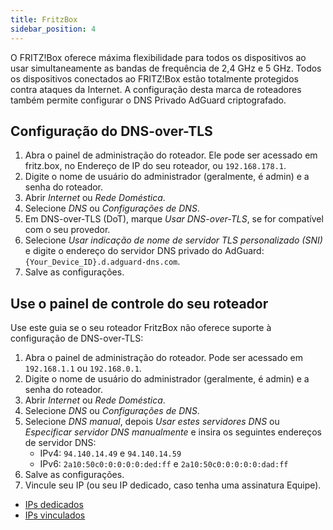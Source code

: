 ```yaml
---
title: FritzBox
sidebar_position: 4
---
```


O FRITZ!Box oferece máxima flexibilidade para todos os dispositivos ao usar simultaneamente as bandas de frequência de 2,4 GHz e 5 GHz. Todos os dispositivos conectados ao FRITZ!Box estão totalmente protegidos contra ataques da Internet. A configuração desta marca de roteadores também permite configurar o DNS Privado AdGuard criptografado.

## Configuração do DNS-over-TLS

1. Abra o painel de administração do roteador. Ele pode ser acessado em fritz.box, no Endereço de IP do seu roteador, ou `192.168.178.1`.
2. Digite o nome de usuário do administrador (geralmente, é admin) e a senha do roteador.
3. Abrir _Internet_ ou _Rede Doméstica_.
4. Selecione _DNS_ ou _Configurações de DNS_.
5. Em DNS-over-TLS (DoT), marque _Usar DNS-over-TLS_, se for compatível com o seu provedor.
6. Selecione _Usar indicação de nome de servidor TLS personalizado (SNI)_ e digite o endereço do servidor DNS privado do AdGuard:  `{Your_Device_ID}.d.adguard-dns.com`.
7. Salve as configurações.

## Use o painel de controle do seu roteador

Use este guia se o seu roteador FritzBox não oferece suporte à configuração de DNS-over-TLS:

1. Abra o painel de administração do roteador. Pode ser acessado em `192.168.1.1` ou `192.168.0.1`.
2. Digite o nome de usuário do administrador (geralmente, é admin) e a senha do roteador.
3. Abrir _Internet_ ou _Rede Doméstica_.
4. Selecione _DNS_ ou _Configurações de DNS_.
5. Selecione _DNS manual_, depois _Usar estes servidores DNS_ ou _Especificar servidor DNS manualmente_ e insira os seguintes endereços de servidor DNS:
   - IPv4: `94.140.14.49` e `94.140.14.59`
   - IPv6: `2a10:50c0:0:0:0:0:ded:ff` e `2a10:50c0:0:0:0:0:dad:ff`
6. Salve as configurações.
7. Vincule seu IP (ou seu IP dedicado, caso tenha uma assinatura Equipe).

- [IPs dedicados](/private-dns/connect-devices/other-options/dedicated-ip.md)
- [IPs vinculados](/private-dns/connect-devices/other-options/linked-ip.md)
